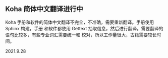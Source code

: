 ## Koha 简体中文翻译进行中

Koha 手册和软件的简体中文翻译不完全，不准确，需要重新翻译。手册使用 Sphinx 构建，手册
和软件都使用 Gettext 抽取信息，然后进行翻译。需要翻译的语句比较多，有些专业词汇需要统一和
校对，所以工作量很大，古籍需要较长时间。

2021.9.28
